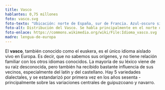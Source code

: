 ```yaml
---
title: Vasco
hablantes: 0,75 millones
foto: vasco.svg
foto-texto: "Ubicación: norte de España, sur de Francia. Azul-oscuro significa más de 50% de la población lo habla, azul-claro significa más de 20% pero menos de 50%."
foto-alt: Distribución del Vasco. Se habla principalmente en el norte de España en el país vasco, sobre todo en Guipúzcoa y el este de Vizcaya. También se habla en el norte de Navarra y, siguiendo esta línea horizontal, un poco en el sur de Francia.
foto-enlace: https://commons.wikimedia.org/wiki/File:Idioma_vasco.svg
madre: lengua-de-europa
---
```


El **vasco**, también conocido como el euskera, es el único idioma aislado vivo en Europa. Es decir, que no sabemos sus orígenes, y no tiene relación familiar con los otros idiomas conocidos. La mayoría de su léxico viene de su raíz desconocida, pero también ha recibido bastante influencia de sus vecinos, especialmente del latín y del castellano. Hay 5 variedades dialectales, y se estandarizó por primera vez en los años sesenta - principalmente sobre las variaciones centrales de guipuzcoano y navarro.